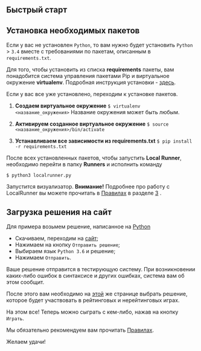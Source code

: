 ## Быстрый старт

## Установка необходимых пакетов

Если у вас не установлен `Python`, то вам нужно будет установить `Python` > `3.4` вместе с требованиями по пакетам, описанным в `requirements.txt`.

Для того, чтобы установить из списка **requirements** пакеты, вам понадобится система управления пакетами Pip и виртуальное окружение **virtualenv**. Подробная инструкция установки - [здесь](https://packaging.python.org/guides/installing-using-pip-and-virtualenv/).

Если у вас все уже установлено, переходим к установке пакетов.

1. **Создаем виртуальное окружение**
```$ virtualenv <название_окружения>```
Название окружения может быть любым.

2. **Активируем созданное виртуальное окружение**
```$ source <название_окружения>/bin/activate```

3. **Устанавливаем все зависимости из requirements.txt**
```$ pip install -r requirements.txt```

После всех установленных пакетов, чтобы запустить **Local Runner**, необходимо перейти в папку **Runners** и исполнить команду 

```$ python3 localrunner.py```

 Запустится визуализатор. **Внимание!** Подробнее про работу с LocalRunner вы можете прочитать в [Правилах](Rules.md) в разделе [3](#3-Особенности-запуска-local-runner) .

## Загрузка решения на сайт
Для примера возьмем решение, написанное на [Python](https://github.com/MailRuChamps/miniaicups/blob/master/madcars/examples/python2(3)/main.py)

* Скачиваем, переходим на [сайт](https://aicups.ru/profile/);
* Нажимаем на кнопку `Отправить решение`;
* Выбираем язык `Python 3.6` и решение;
* Нажимаем `Отправить`.

Ваше решение отправится в тестирующую систему. При возникновении каких-либо ошибок в синтаксисе и других ошибках, система вам об этом сообщит.

После этого вам необходимо на [этой](https://aicups.ru/profile/#solutions) же странице выбрать решение, которое будет участвовать в рейтинговых и нерейтинговых играх.

На этом все! Теперь можно сыграть с кем-либо, нажав на кнопку `Играть`.

Мы обязательно рекомендуем вам прочитать [Правилах](Rules.md).

Желаем удачи!

